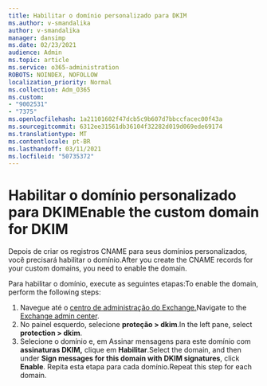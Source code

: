 ```yaml
---
title: Habilitar o domínio personalizado para DKIM
ms.author: v-smandalika
author: v-smandalika
manager: dansimp
ms.date: 02/23/2021
audience: Admin
ms.topic: article
ms.service: o365-administration
ROBOTS: NOINDEX, NOFOLLOW
localization_priority: Normal
ms.collection: Adm_O365
ms.custom:
- "9002531"
- "7375"
ms.openlocfilehash: 1a21101602f47dcb5c9b607d7bbccfacec00f43a
ms.sourcegitcommit: 6312ee31561db36104f32282d019d069ede69174
ms.translationtype: MT
ms.contentlocale: pt-BR
ms.lasthandoff: 03/11/2021
ms.locfileid: "50735372"
---
```

# <a name="enable-the-custom-domain-for-dkim"></a><span data-ttu-id="0d91d-102">Habilitar o domínio personalizado para DKIM</span><span class="sxs-lookup"><span data-stu-id="0d91d-102">Enable the custom domain for DKIM</span></span>

<span data-ttu-id="0d91d-103">Depois de criar os registros CNAME para seus domínios personalizados, você precisará habilitar o domínio.</span><span class="sxs-lookup"><span data-stu-id="0d91d-103">After you create the CNAME records for your custom domains, you need to enable the domain.</span></span>

<span data-ttu-id="0d91d-104">Para habilitar o domínio, execute as seguintes etapas:</span><span class="sxs-lookup"><span data-stu-id="0d91d-104">To enable the domain, perform the following steps:</span></span>

1. <span data-ttu-id="0d91d-105">Navegue até o [centro de administração do Exchange.](https://outlook.office365.com/ecp/)</span><span class="sxs-lookup"><span data-stu-id="0d91d-105">Navigate to the [Exchange admin center](https://outlook.office365.com/ecp/).</span></span>
2. <span data-ttu-id="0d91d-106">No painel esquerdo, selecione **proteção > dkim**.</span><span class="sxs-lookup"><span data-stu-id="0d91d-106">In the left pane, select **protection > dkim**.</span></span>
3. <span data-ttu-id="0d91d-107">Selecione o domínio e, em Assinar mensagens para este domínio com **assinaturas DKIM,** clique em **Habilitar**.</span><span class="sxs-lookup"><span data-stu-id="0d91d-107">Select the domain, and then under **Sign messages for this domain with DKIM signatures**, click **Enable**.</span></span> <span data-ttu-id="0d91d-108">Repita esta etapa para cada domínio.</span><span class="sxs-lookup"><span data-stu-id="0d91d-108">Repeat this step for each domain.</span></span>

